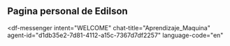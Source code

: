 ##  Pagina personal de Edilson
<script src="https://www.gstatic.com/dialogflow-console/fast/messenger/bootstrap.js?v=1"></script>
<df-messenger
  intent="WELCOME"
  chat-title="Aprendizaje_Maquina"
  agent-id="d1db35e2-7d81-4112-a15c-7367d7df2257"
  language-code="en"
></df-messenger>



